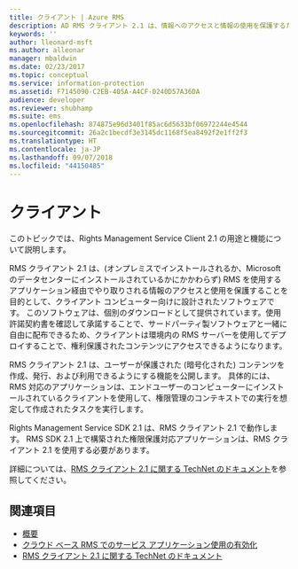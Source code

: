 ```yaml
---
title: クライアント | Azure RMS
description: AD RMS クライアント 2.1 は、情報へのアクセスと情報の使用を保護するために設計されたクライアント コンピューター向けのソフトウェアです。
keywords: ''
author: lleonard-msft
ms.author: alleonar
manager: mbaldwin
ms.date: 02/23/2017
ms.topic: conceptual
ms.service: information-protection
ms.assetid: F7145090-C2EB-405A-A4CF-0240D57A36DA
audience: developer
ms.reviewer: shubhamp
ms.suite: ems
ms.openlocfilehash: 874875e96d3401f85ac6d5633bf06972244e4544
ms.sourcegitcommit: 26a2c1becdf3e3145dc1168f5ea8492f2e1ff2f3
ms.translationtype: HT
ms.contentlocale: ja-JP
ms.lasthandoff: 09/07/2018
ms.locfileid: "44150485"
---
```

# <a name="client"></a>クライアント

このトピックでは、Rights Management Service Client 2.1 の用途と機能について説明します。

RMS クライアント 2.1 は、(オンプレミスでインストールされるか、Microsoft のデータセンターにインストールされているかにかかわらず) RMS を使用するアプリケーション経由でやり取りされる情報のアクセスと使用を保護することを目的として、クライアント コンピューター向けに設計されたソフトウェアです。 このソフトウェアは、個別のダウンロードとして提供されています。使用許諾契約書を確認して承諾することで、サードパーティ製ソフトウェアと一緒に自由に配布できるため、クライアントは環境内の RMS サーバーを使用してデプロイすることで、権利保護されたコンテンツにアクセスできるようになります。

RMS クライアント 2.1 は、ユーザーが保護された (暗号化された) コンテンツを作成、発行、および利用できるようにする機能を公開します。 具体的には、RMS 対応のアプリケーションは、エンドユーザーのコンピューターにインストールされているクライアントを使用して、権限管理のコンテキストでの実行を想定して作成されたタスクを実行します。

Rights Management Service SDK 2.1 は、RMS クライアント 2.1 で動作します。 RMS SDK 2.1 上で構築された権限保護対応アプリケーションは、RMS クライアント 2.1 を使用する必要があります。

詳細については、[RMS クライアント 2.1 に関する TechNet のドキュメント](https://TechNet.Microsoft.Com/library/jj159267(WS.10).aspx)を参照してください。

## <a name="related-topics"></a>関連項目

* [概要](ad-rms-overview.md)
* [クラウド ベース RMS でのサービス アプリケーション使用の有効化](how-to-use-file-api-with-aadrm-cloud.md)
* [RMS クライアント 2.1 に関する TechNet のドキュメント](https://technet.microsoft.com/library/jj159267(WS.10).aspx)
